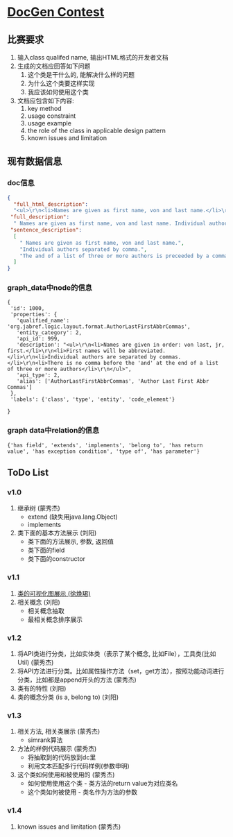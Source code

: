 # [DocGen Contest](https://dysdoc.github.io/docgen2/index.html)



## 比赛要求

1. 输入class qualifed name, 输出HTML格式的开发者文档
2. 生成的文档应回答如下问题
   1. 这个类是干什么的, 能解决什么样的问题
   2. 为什么这个类要这样实现
   3. 我应该如何使用这个类
3. 文档应包含如下内容:
   1. key method
   2. usage constraint
   3. usage example
   4. the role of the class in applicable design pattern
   5. known issues and limitation



## 现有数据信息

### doc信息

```json
{
  "full_html_description": 
  "<ul>\r\n<li>Names are given as first name, von and last name.</li>\r\n<li>Individual authors separated by comma.</li>\r\n<li>The and of a list of three or more authors is preceeded by a comma\r\n(Oxford comma)</li>\r\n</ul>",
 "full_description": 
  " Names are given as first name, von and last name. Individual authors separated by comma. The and of a list of three or more authors is preceeded by a comma (Oxford comma) ",
 "sentence_description": 
  [
    " Names are given as first name, von and last name.",
    "Individual authors separated by comma.",
    "The and of a list of three or more authors is preceeded by a comma (Oxford comma)"
  ]
}
```

### graph_data中node的信息

```
{
 'id': 1000, 
 'properties': {
   'qualified_name': 'org.jabref.logic.layout.format.AuthorLastFirstAbbrCommas', 
   'entity_category': 2, 
   'api_id': 999, 
   'description': "<ul>\r\n<li>Names are given in order: von last, jr, first.</li>\r\n<li>First names will be abbreviated.</li>\r\n<li>Individual authors are separated by commas.</li>\r\n<li>There is no comma before the 'and' at the end of a list of three or more authors</li>\r\n</ul>", 
   'api_type': 2, 
   'alias': ['AuthorLastFirstAbbrCommas', 'Author Last First Abbr Commas']
 }, 
 'labels': {'class', 'type', 'entity', 'code_element'}
  
}
```

### graph data中relation的信息

```
{'has field', 'extends', 'implements', 'belong to', 'has return value', 'has exception condition', 'type of', 'has parameter'}
```



## ToDo List

### v1.0

1. 继承树 (蒙秀杰)
   - extend (缺失用java.lang.Object)
   - implements 
2. 类下面的基本方法展示 (刘阳)
   - 类下面的方法展示, 参数, 返回值
   - 类下面的field
   - 类下面的constructor

### v1.1 

1. [类的可视化图展示 (徐焕珺)](http://bigcode.fudan.edu.cn/kg/index.html#/ElementGraph/890)
2. 相关概念 (刘阳)
   - 相关概念抽取
   - 最相关概念排序展示

### v1.2

1. 将API类进行分类，比如实体类（表示了某个概念, 比如File），工具类(比如Util) (蒙秀杰)
2. 将API方法进行分类。比如属性操作方法（set，get方法），按照功能动词进行分类，比如都是append开头的方法 (蒙秀杰)
3. 类有的特性 (刘阳)
4. 类的概念分类 (is a, belong to) (刘阳)

### v1.3

1. 相关方法, 相关类展示 (蒙秀杰)
   - simrank算法
2. 方法的样例代码展示 (蒙秀杰)
   - 将抽取到的代码放到dc里
   - 利用文本匹配多行代码样例(参数申明)
3. 这个类如何使用和被使用的 (蒙秀杰)
   - 如何使用使用这个类 - 类方法的return value为对应类名
   - 这个类如何被使用 - 类名作为方法的参数

### v1.4

1. known issues and limitation (蒙秀杰)





